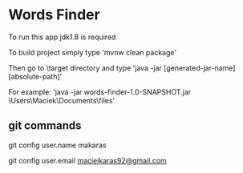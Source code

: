# Words Finder

To run this app jdk1.8 is required

To build project simply type 'mvnw clean package'

Then go to \target directory and type 'java -jar [generated-jar-name] [absolute-path]' 

For example: 'java -jar words-finder-1.0-SNAPSHOT.jar \Users\Maciek\Documents\files'

## git commands

git config user.name makaras

git config user.email maciejkaras92@gmail.com

